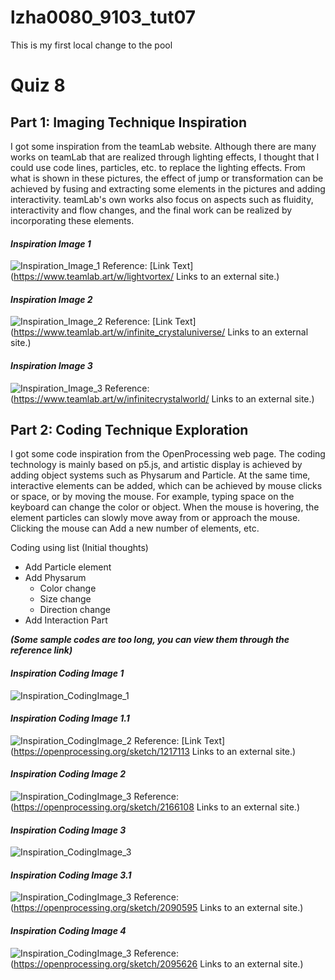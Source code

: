 # lzha0080_9103_tut07

This is my first local change to the pool

# **Quiz 8**
## **Part 1: Imaging Technique Inspiration**
I got some inspiration from the teamLab website. Although there are many works on teamLab that are realized through lighting effects, I thought that I could use code lines, particles, etc. to replace the lighting effects. From what is shown in these pictures, the effect of jump or transformation can be achieved by fusing and extracting some elements in the pictures and adding interactivity. teamLab's own works also focus on aspects such as fluidity, interactivity and flow changes, and the final work can be realized by incorporating these elements.

#### *Inspiration Image 1*
![Inspiration_Image_1](Quiz_8_Pictures/Inspiration_1.jpg)
Reference: [Link Text](https://www.teamlab.art/w/lightvortex/
Links to an external site.)
#### *Inspiration Image 2*
![Inspiration_Image_2](Quiz_8_Pictures/Inspiration_2.jpg)
Reference: [Link Text](https://www.teamlab.art/w/infinite_crystaluniverse/
Links to an external site.)
#### *Inspiration Image 3*
![Inspiration_Image_3](Quiz_8_Pictures/Inspiration_3.jpg)
Reference: (https://www.teamlab.art/w/infinitecrystalworld/
Links to an external site.)

## **Part 2: Coding Technique Exploration**
I got some code inspiration from the OpenProcessing web page. The coding technology is mainly based on p5.js, and artistic display is achieved by adding object systems such as Physarum and Particle. At the same time, interactive elements can be added, which can be achieved by mouse clicks or space, or by moving the mouse. For example, typing space on the keyboard can change the color or object. When the mouse is hovering, the element particles can slowly move away from or approach the mouse. Clicking the mouse can Add a new number of elements, etc.

Coding using list (Initial thoughts)
- Add Particle element
- Add Physarum
  - Color change
  - Size change
  - Direction change
- Add Interaction Part

***(Some sample codes are too long, you can view them through the reference link)***
#### *Inspiration Coding Image 1*
![Inspiration_CodingImage_1](Quiz_8_Pictures/Refer_1.png)
#### *Inspiration Coding Image 1.1*
![Inspiration_CodingImage_2](Quiz_8_Pictures/Refer_1_2.png)
Reference: [Link Text](https://openprocessing.org/sketch/1217113
Links to an external site.)
#### *Inspiration Coding Image 2*
![Inspiration_CodingImage_3](Quiz_8_Pictures/Refer_2.png)
Reference: (https://openprocessing.org/sketch/2166108
Links to an external site.)
#### *Inspiration Coding Image 3*
![Inspiration_CodingImage_3](Quiz_8_Pictures/Refer_3.png)
#### *Inspiration Coding Image 3.1*
![Inspiration_CodingImage_3](Quiz_8_Pictures/Refer_3_2.png)
Reference: (https://openprocessing.org/sketch/2090595
Links to an external site.)
#### *Inspiration Coding Image 4*
![Inspiration_CodingImage_3](Quiz_8_Pictures/Refer_4.png)
Reference: (https://openprocessing.org/sketch/2095626
Links to an external site.)
